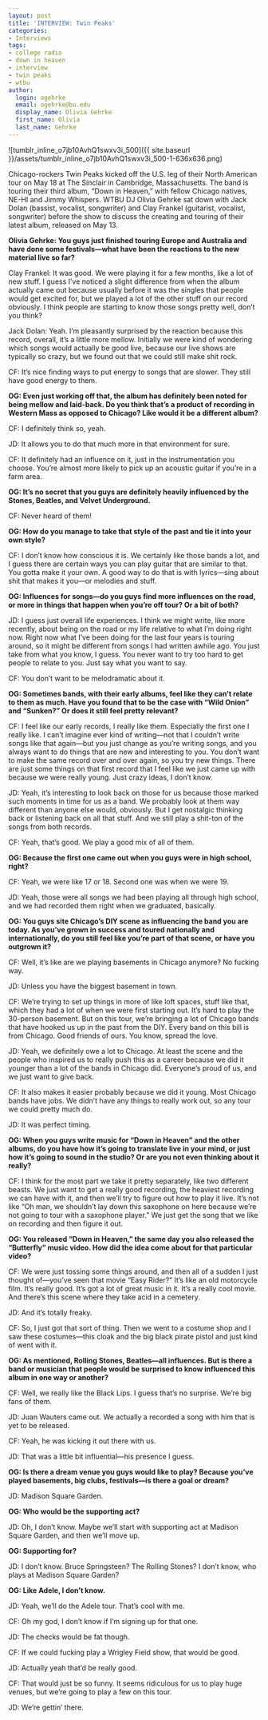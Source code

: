 ```yaml
---
layout: post
title: 'INTERVIEW: Twin Peaks'
categories:
- Interviews
tags:
- college radio
- down in heaven
- interview
- twin peaks
- wtbu
author:
  login: ogehrke
  email: ogehrke@bu.edu
  display_name: Olivia Gehrke
  first_name: Olivia
  last_name: Gehrke
---
```

![tumblr_inline_o7jb10AvhQ1swxv3i_500]({{ site.baseurl }}/assets/tumblr_inline_o7jb10AvhQ1swxv3i_500-1-636x636.png)

Chicago-rockers Twin Peaks kicked off the U.S. leg of their North American tour on May 18 at The Sinclair in Cambridge, Massachusetts. The band is touring their third album, “Down in Heaven,” with fellow Chicago natives, NE-HI and Jimmy Whispers. WTBU DJ Olivia Gehrke sat down with Jack Dolan (bassist, vocalist, songwriter) and Clay Frankel (guitarist, vocalist, songwriter) before the show to discuss the creating and touring of their latest album, released on May 13.

**Olivia Gehrke: You guys just finished touring Europe and Australia and have done some festivals—what have been the reactions to the new material live so far?**

Clay Frankel: It was good. We were playing it for a few months, like a lot of new stuff. I guess I’ve noticed a slight difference from when the album actually came out because usually before it was the singles that people would get excited for, but we played a lot of the other stuff on our record obviously. I think people are starting to know those songs pretty well, don’t you think?

Jack Dolan: Yeah. I’m pleasantly surprised by the reaction because this record, overall, it’s a little more mellow. Initially we were kind of wondering which songs would actually be good live, because our live shows are typically so crazy, but we found out that we could still make shit rock.

CF: It’s nice finding ways to put energy to songs that are slower. They still have good energy to them.

**OG: Even just working off that, the album has definitely been noted for being mellow and laid-back. Do you think that’s a product of recording in Western Mass as opposed to Chicago? Like would it be a different album?**

CF: I definitely think so, yeah.

JD: It allows you to do that much more in that environment for sure.

CF: It definitely had an influence on it, just in the instrumentation you choose. You’re almost more likely to pick up an acoustic guitar if you’re in a farm area.

**OG: It’s no secret that you guys are definitely heavily influenced by the Stones, Beatles, and Velvet Underground.**

CF: Never heard of them!

**OG: How do you manage to take that style of the past and tie it into your own style?**

CF: I don’t know how conscious it is. We certainly like those bands a lot, and I guess there are certain ways you can play guitar that are similar to that. You gotta make it your own. A good way to do that is with lyrics—sing about shit that makes it you—or melodies and stuff.

**OG: Influences for songs—do you guys find more influences on the road, or more in things that happen when you’re off tour? Or a bit of both?**

JD: I guess just overall life experiences. I think we might write, like more recently, about being on the road or my life relative to what I’m doing right now. Right now what I’ve been doing for the last four years is touring around, so it might be different from songs I had written awhile ago. You just take from what you know, I guess. You never want to try too hard to get people to relate to you. Just say what you want to say.

CF: You don’t want to be melodramatic about it.

**OG: Sometimes bands, with their early albums, feel like they can’t relate to them as much. Have you found that to be the case with “Wild Onion” and “Sunken?” Or does it still feel pretty relevant?**

CF: I feel like our early records, I really like them. Especially the first one I really like. I can’t imagine ever kind of writing—not that I couldn’t write songs like that again—but you just change as you’re writing songs, and you always want to do things that are new and interesting to you. You don’t want to make the same record over and over again, so you try new things. There are just some things on that first record that I feel like we just came up with because we were really young. Just crazy ideas, I don’t know.

JD: Yeah, it’s interesting to look back on those for us because those marked such moments in time for us as a band. We probably look at them way different than anyone else would, obviously. But I get nostalgic thinking back or listening back on all that stuff. And we still play a shit-ton of the songs from both records.

CF: Yeah, that’s good. We play a good mix of all of them.

**OG: Because the first one came out when you guys were in high school, right?**

CF: Yeah, we were like 17 or 18. Second one was when we were 19.

JD: Yeah, those were all songs we had been playing all through high school, and we had recorded them right when we graduated, basically.

**OG: You guys site Chicago’s DIY scene as influencing the band you are today. As you’ve grown in success and toured nationally and internationally, do you still feel like you’re part of that scene, or have you outgrown it?**

CF: Well, it’s like are we playing basements in Chicago anymore? No fucking way.

JD: Unless you have the biggest basement in town.

CF: We’re trying to set up things in more of like loft spaces, stuff like that, which they had a lot of when we were first starting out. It’s hard to play the 30-person basement. But on this tour, we’re bringing a lot of Chicago bands that have hooked us up in the past from the DIY. Every band on this bill is from Chicago. Good friends of ours. You know, spread the love.

JD: Yeah, we definitely owe a lot to Chicago. At least the scene and the people who inspired us to really push this as a career because we did it younger than a lot of the bands in Chicago did. Everyone’s proud of us, and we just want to give back.

CF: It also makes it easier probably because we did it young. Most Chicago bands have jobs. We didn’t have any things to really work out, so any tour we could pretty much do.

JD: It was perfect timing.

**OG: When you guys write music for “Down in Heaven” and the other albums, do you have how it’s going to translate live in your mind, or just how it’s going to sound in the studio? Or are you not even thinking about it really?**

CF: I think for the most part we take it pretty separately, like two different beasts. We just want to get a really good recording, the heaviest recording we can have with it, and then we’ll try to figure out how to play it live. It’s not like “Oh man, we shouldn’t lay down this saxophone on here because we’re not going to tour with a saxophone player.” We just get the song that we like on recording and then figure it out.

**OG: You released “Down in Heaven,” the same day you also released the “Butterfly” music video. How did the idea come about for that particular video?**

CF: We were just tossing some things around, and then all of a sudden I just thought of—you’ve seen that movie “Easy Rider?” It’s like an old motorcycle film. It’s really good. It’s got a lot of great music in it. It’s a really cool movie. And there’s this scene where they take acid in a cemetery.

JD: And it’s totally freaky.

CF: So, I just got that sort of thing. Then we went to a costume shop and I saw these costumes—this cloak and the big black pirate pistol and just kind of went with it.

**OG: As mentioned, Rolling Stones, Beatles—all influences. But is there a band or musician that people would be surprised to know influenced this album in one way or another?**

CF: Well, we really like the Black Lips. I guess that’s no surprise. We’re big fans of them.

JD: Juan Wauters came out. We actually a recorded a song with him that is yet to be released.

CF: Yeah, he was kicking it out there with us.

JD: That was a little bit influential—his presence I guess.

**OG: Is there a dream venue you guys would like to play? Because you’ve played basements, big clubs, festivals—is there a goal or dream?**

JD: Madison Square Garden.

**OG: Who would be the supporting act?**

JD: Oh, I don’t know. Maybe we’ll start with supporting act at Madison Square Garden, and then we’ll move up.

**OG: Supporting for?**

JD: I don’t know. Bruce Springsteen? The Rolling Stones? I don’t know, who plays at Madison Square Garden?

**OG: Like Adele, I don’t know.**

JD: Yeah, we’ll do the Adele tour. That’s cool with me.

CF: Oh my god, I don’t know if I’m signing up for that one.

JD: The checks would be fat though.

CF: If we could fucking play a Wrigley Field show, that would be good.

JD: Actually yeah that’d be really good.

CF: That would just be so funny. It seems ridiculous for us to play huge venues, but we’re going to play a few on this tour.

JD: We’re gettin’ there.